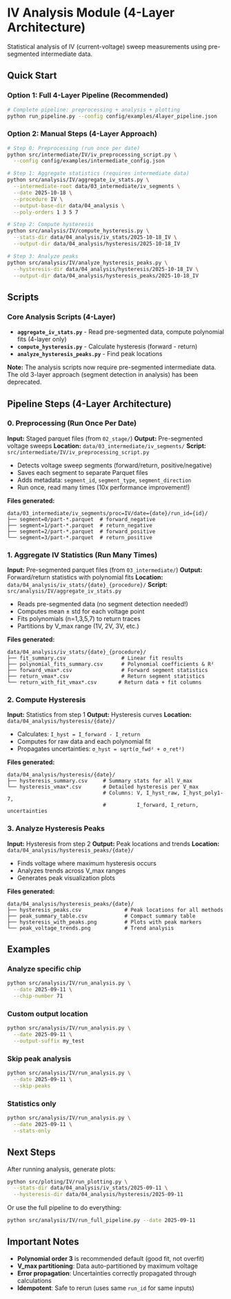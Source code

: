 # IV Analysis Module (4-Layer Architecture)

Statistical analysis of IV (current-voltage) sweep measurements using pre-segmented intermediate data.

## Quick Start

### Option 1: Full 4-Layer Pipeline (Recommended)
```bash
# Complete pipeline: preprocessing + analysis + plotting
python run_pipeline.py --config config/examples/4layer_pipeline.json
```

### Option 2: Manual Steps (4-Layer Approach)
```bash
# Step 0: Preprocessing (run once per date)
python src/intermediate/IV/iv_preprocessing_script.py \
  --config config/examples/intermediate_config.json

# Step 1: Aggregate statistics (requires intermediate data)
python src/analysis/IV/aggregate_iv_stats.py \
  --intermediate-root data/03_intermediate/iv_segments \
  --date 2025-10-18 \
  --procedure IV \
  --output-base-dir data/04_analysis \
  --poly-orders 1 3 5 7

# Step 2: Compute hysteresis
python src/analysis/IV/compute_hysteresis.py \
  --stats-dir data/04_analysis/iv_stats/2025-10-18_IV \
  --output-dir data/04_analysis/hysteresis/2025-10-18_IV

# Step 3: Analyze peaks
python src/analysis/IV/analyze_hysteresis_peaks.py \
  --hysteresis-dir data/04_analysis/hysteresis/2025-10-18_IV \
  --output-dir data/04_analysis/hysteresis_peaks/2025-10-18_IV
```

## Scripts

### Core Analysis Scripts (4-Layer)
- **`aggregate_iv_stats.py`** - Read pre-segmented data, compute polynomial fits (4-layer only)
- **`compute_hysteresis.py`** - Calculate hysteresis (forward - return)
- **`analyze_hysteresis_peaks.py`** - Find peak locations

**Note:** The analysis scripts now require pre-segmented intermediate data. The old 3-layer approach (segment detection in analysis) has been deprecated.

## Pipeline Steps (4-Layer Architecture)

### 0. Preprocessing (Run Once Per Date)
**Input:** Staged parquet files (from `02_stage/`)
**Output:** Pre-segmented voltage sweeps
**Location:** `data/03_intermediate/iv_segments/`
**Script:** `src/intermediate/IV/iv_preprocessing_script.py`

- Detects voltage sweep segments (forward/return, positive/negative)
- Saves each segment to separate Parquet files
- Adds metadata: `segment_id`, `segment_type`, `segment_direction`
- Run once, read many times (10x performance improvement!)

**Files generated:**
```
data/03_intermediate/iv_segments/proc=IV/date={date}/run_id={id}/
├── segment=0/part-*.parquet  # forward_negative
├── segment=1/part-*.parquet  # return_negative
├── segment=2/part-*.parquet  # forward_positive
└── segment=3/part-*.parquet  # return_positive
```

### 1. Aggregate IV Statistics (Run Many Times)
**Input:** Pre-segmented parquet files (from `03_intermediate/`)
**Output:** Forward/return statistics with polynomial fits
**Location:** `data/04_analysis/iv_stats/{date}_{procedure}/`
**Script:** `src/analysis/IV/aggregate_iv_stats.py`

- Reads pre-segmented data (no segment detection needed!)
- Computes mean ± std for each voltage point
- Fits polynomials (n=1,3,5,7) to return traces
- Partitions by V_max range (1V, 2V, 3V, etc.)

**Files generated:**
```
data/04_analysis/iv_stats/{date}_{procedure}/
├── fit_summary.csv                  # Linear fit results
├── polynomial_fits_summary.csv      # Polynomial coefficients & R²
├── forward_vmax*.csv                # Forward segment statistics
├── return_vmax*.csv                 # Return segment statistics
└── return_with_fit_vmax*.csv       # Return data + fit columns
```

### 2. Compute Hysteresis
**Input:** Statistics from step 1
**Output:** Hysteresis curves
**Location:** `data/04_analysis/hysteresis/{date}/`

- Calculates: `I_hyst = I_forward - I_return`
- Computes for raw data and each polynomial fit
- Propagates uncertainties: `σ_hyst = sqrt(σ_fwd² + σ_ret²)`

**Files generated:**
```
data/04_analysis/hysteresis/{date}/
├── hysteresis_summary.csv     # Summary stats for all V_max
└── hysteresis_vmax*.csv       # Detailed hysteresis per V_max
                               # Columns: V, I_hyst_raw, I_hyst_poly1-7,
                               #          I_forward, I_return, uncertainties
```

### 3. Analyze Hysteresis Peaks
**Input:** Hysteresis from step 2
**Output:** Peak locations and trends
**Location:** `data/04_analysis/hysteresis_peaks/{date}/`

- Finds voltage where maximum hysteresis occurs
- Analyzes trends across V_max ranges
- Generates peak visualization plots

**Files generated:**
```
data/04_analysis/hysteresis_peaks/{date}/
├── hysteresis_peaks.csv              # Peak locations for all methods
├── peak_summary_table.csv            # Compact summary table
├── hysteresis_with_peaks.png         # Plots with peak markers
└── peak_voltage_trends.png           # Trend analysis
```

## Examples

### Analyze specific chip
```bash
python src/analysis/IV/run_analysis.py \
  --date 2025-09-11 \
  --chip-number 71
```

### Custom output location
```bash
python src/analysis/IV/run_analysis.py \
  --date 2025-09-11 \
  --output-suffix my_test
```

### Skip peak analysis
```bash
python src/analysis/IV/run_analysis.py \
  --date 2025-09-11 \
  --skip-peaks
```

### Statistics only
```bash
python src/analysis/IV/run_analysis.py \
  --date 2025-09-11 \
  --stats-only
```

## Next Steps

After running analysis, generate plots:
```bash
python src/ploting/IV/run_plotting.py \
  --stats-dir data/04_analysis/iv_stats/2025-09-11 \
  --hysteresis-dir data/04_analysis/hysteresis/2025-09-11
```

Or use the full pipeline to do everything:
```bash
python src/analysis/IV/run_full_pipeline.py --date 2025-09-11
```

## Important Notes

- **Polynomial order 3** is recommended default (good fit, not overfit)
- **V_max partitioning**: Data auto-partitioned by maximum voltage
- **Error propagation**: Uncertainties correctly propagated through calculations
- **Idempotent**: Safe to rerun (uses same `run_id` for same inputs)

